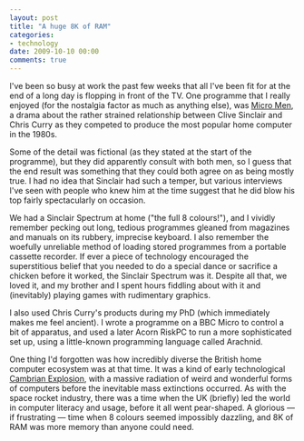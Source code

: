 ```yaml
---
layout: post
title: "A huge 8K of RAM"
categories:
- technology
date: 2009-10-10 00:00
comments: true
---
```


<p>I've been so busy at work the past few weeks that all I've been fit for at the end of a long day is flopping in front of the TV. One programme that I really enjoyed (for the nostalgia factor as much as anything else), was <a href="http://www.bbc.co.uk/programmes/b00n5b92">Micro Men</a>, a drama about the rather strained relationship between Clive Sinclair and Chris Curry as they competed to produce the most popular home computer in the 1980s.</p>

<p>Some of the detail was fictional (as they stated at the start of the programme), but they did apparently consult with both men, so I guess that the end result was something that they could both agree on as being mostly true. I had no idea that Sinclair had such a temper, but various interviews I've seen with people who knew him at the time suggest that he did blow his top fairly spectacularly on occasion.</p>

<p>We had a Sinclair Spectrum at home ("the full 8 colours!"), and I vividly remember pecking out long, tedious programmes gleaned from magazines and manuals on its rubbery, imprecise keyboard. I also remember the woefully unreliable method of loading stored programmes from a portable cassette recorder. If ever a piece of technology encouraged the superstitious belief that you needed to do a special dance or sacrifice a chicken before it worked, the Sinclair Spectrum was it. Despite all that, we loved it, and my brother and I spent hours fiddling about with it and (inevitably) playing games with rudimentary graphics.</p>

<p>I also used Chris Curry's products during my PhD (which immediately makes me feel ancient). I wrote a programme on a BBC Micro to control a bit of apparatus, and used a later Acorn RiskPC to run a more sophisticated set up, using a little-known programming language called Arachnid.</p>

<p>One thing I'd forgotten was how incredibly diverse the British home computer ecosystem was at that time. It was a kind of early technological <a href="http://en.wikipedia.org/wiki/Cambrian_explosion">Cambrian Explosion</a>, with a massive radiation of weird and wonderful forms of computers before the inevitable mass extinctions occurred. As with the space rocket industry, there was a time when the UK (briefly) led the world in computer literacy and usage, before it all went pear-shaped. A glorious &mdash; if frustrating &mdash; time when 8 colours seemed impossibly dazzling, and 8K of RAM was more memory than anyone could need.</p>




